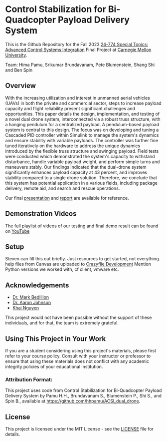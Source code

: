 # Control Stabilization for Bi-Quadcopter Payload Delivery System

This is the Github Repository for the Fall 2023 <a href="https://www.meche.engineering.cmu.edu/education/courses/24-774.html" target="_blank">24-774 Special Topics: Advanced Control Systems Integration</a> Final Project at <a href="https://www.cmu.edu/" target="_blank">Carnegie Mellon University</a>.

Team: Hima Pamu, Srikumar Brundavanam, Pete Blumenstein, Shang Shi and Ben Spin

## Overview
With the increasing utilization and interest in unmanned aerial vehicles (UAVs) in both the private and commercial sector, steps to increase payload capacity and flight reliability present significant challenges and opportunities. This paper details the design, implementation, and testing of a novel dual drone system, interconnected via a robust truss structure, with a hanging pendulum for a centralized payload. A pendulum-based payload system is central to this design. The focus was on developing and tuning a Cascaded PID controller within Simulink to manage the system's dynamics and ensure stability with variable payloads. The controller was further fine tuned iteratively on the hardware to address the unique dynamics introduced by the flexible truss structure and swinging payload. Field tests were conducted which demonstrated the system's capacity to withstand disturbance, handle variable payload weight, and perform simple turns and maneuvers stably. Our findings indicated that the dual-drone system significantly enhances payload capacity at 43 percent, and improves stability compared to a single drone solution. Therefore, we conclude that this system has potential application in a various fields, including package delivery, remote aid, and search and rescue operations. 

Our final <a href="https://github.com/hhpamu/ACSI_dual_drone/blob/main/Final%20Project%20Presentation.pdf" target="_blank">presentation</a> and <a href="https://github.com/hhpamu/ACSI_dual_drone/blob/main/Final%20Project%20Presentation.pdf" target="_blank">report</a> are available for reference. 

## Demonstration Videos
The full playlist of videos of our testing and final demo result can be found on <a href="https://www.youtube.com/playlist?list=PLhjMVMo-iKefzUKCguJFhuCKCUdmlcipk" target="_blank">YouTube</a> 

## Setup
Steven can fill this out briefly. Just resources to get started, not everything. help files from Canvas are uploaded to <a href="https://github.com/hhpamu/ACSI_dual_drone/tree/main/Crazyflie%20Development" target="_blank">Crazyflie Development</a>
Mention Python versions we worked with, cf client, vmware etc.

## Acknowledgements
- <a href="https://www.andrew.cmu.edu/user/capn/" target="_blank">Dr. Mark Bedillion</a>
- <a href="https://www.andrew.cmu.edu/user/amj1/" target="_blank">Dr. Aaron Johnson</a> 
- <a href="mailto:xkhai@cmu.edu">Khai Nguyen</a>

This project would not have been possible without the support of these individuals, and for that, the team is extremely grateful.

## Using This Project in Your Work
<!--
If you wish to use any part of this project's code or resources in your own work, please adhere to the following guidelines:

1. **Proper Attribution**:
   - You must give appropriate credit to this project and its authors.
   - Mention by name all current authors of this project.
   - Provide a link back to the original repository of this project.
   - The attribution should be in a manner consistent with the MIT License under which this project is released.

2. **For Students**:
-->
If you are a student considering using this project's materials, please first refer to your course policy.
Consult with your instructor or professor to ensure that using these materials does not conflict with any academic integrity policies of your educational institution.

### Attribution Format:
This project uses code from Control Stabilization for Bi-Quadcopter Payload Delivery System by Pamu H.H., Brundavanam S., Blumenstein P., Shi S., and Spin B., available at https://github.com/hhpamu/ACSI_dual_drone.


## License
This project is licensed under the MIT License - see the [LICENSE](https://github.com/hhpamu/ACSI_dual_drone/blob/main/LICENSE) file for details.

